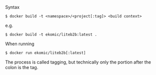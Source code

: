 

Syntax

    $ docker build -t <namespace>/<project[:tag]> <build context>

e.g.

    $ docker build -t ekomic/liteb2b:latest .

When running

    $ docker run ekomic/liteb2b[:latest]

The process is called tagging, but technically only the portion after the colon is the tag.
